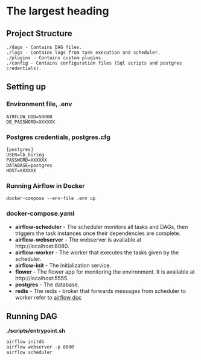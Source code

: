 # The largest heading

## Project Structure
```
./dags - Contains DAG files.
./logs - Contains logs from task execution and scheduler.
./plugins - Contains custom plugins.
./config - Contains configuration files (Sql scripts and postgres credentials).
```

## Setting up

### Environment file, .env
```
AIRFLOW_UID=50000
DB_PASSWORD=XXXXXX
```

### Postgres credentials, postgres.cfg
```
[postgres]
USER=lb_hiring
PASSWORD=XXXXXX
DATABASE=postgres
HOST=XXXXXX
```

### Running Airflow in Docker
`docker-compose --env-file .env up`

### docker-compose.yaml
- **airflow-scheduler** - The scheduler monitors all tasks and DAGs, then triggers the task instances once their dependencies are complete.
- **airflow-webserver** - The webserver is available at http://localhost:8080.
- **airflow-worker** - The worker that executes the tasks given by the scheduler.
- **airflow-init** - The initialization service.
- **flower** - The flower app for monitoring the environment. It is available at http://localhost:5555.
- **postgres** - The database.
- **redis** - The redis - broker that forwards messages from scheduler to worker
refer to [airflow doc](https://airflow.apache.org/docs/apache-airflow/stable/start/docker.html)

## Running DAG
**./scripts/entrypoint.sh**
```
airflow initdb
airflow webserver -p 8080
airflow scheduler
```
